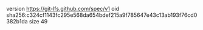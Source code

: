 version https://git-lfs.github.com/spec/v1
oid sha256:c324cf1143fc295e568da654bdef215a9f785647e43c13ab193f76cd0382b1da
size 49
